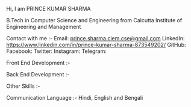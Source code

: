 Hi, I am PRINCE KUMAR SHARMA

B.Tech in Computer Science and Engineering from Calcutta Institute of Engineering and Management

Contact with me :-
  Email: prince.sharma.ciem.cse@gmail.com
  LinkedIn: https://www.linkedin.com/in/prince-kumar-sharma-873549202/
  GitHub:
  Facebook:
  Twitter:
  Instagram:
  Telegram:
  
Front End Development :-

Back End Development :-

Other Skills :-

Communication Language :- Hindi, English and Bengali 



